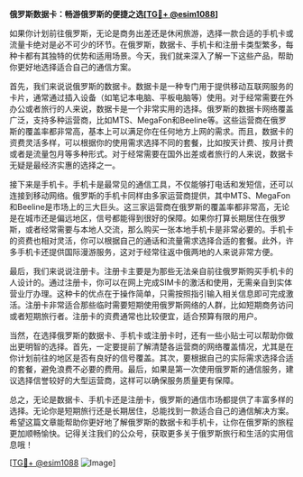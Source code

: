 **俄罗斯数据卡：畅游俄罗斯的便捷之选[[TG💪+ @esim1088](https://t.me/s/esim1088)]**

如果你计划前往俄罗斯，无论是商务出差还是休闲旅游，选择一款合适的手机卡或流量卡绝对是必不可少的环节。在俄罗斯，数据卡、手机卡和注册卡类型繁多，每种卡都有其独特的优势和适用场景。今天，我们就来深入了解一下这些产品，帮助你更好地选择适合自己的通信方案。

首先，我们来说说俄罗斯的数据卡。数据卡是一种专门用于提供移动互联网服务的卡片，通常通过插入设备（如笔记本电脑、平板电脑等）使用。对于经常需要在外办公或者旅行的人来说，数据卡是一个非常实用的选择。俄罗斯的数据卡网络覆盖广泛，支持多种运营商，比如MTS、MegaFon和Beeline等。这些运营商在俄罗斯的覆盖率都非常高，基本上可以满足你在任何地方上网的需求。而且，数据卡的资费灵活多样，可以根据你的使用需求选择不同的套餐，比如按天计费、按月计费或者是流量包月等多种形式。对于经常需要在国外出差或者旅行的人来说，数据卡无疑是最经济实惠的选择之一。

接下来是手机卡。手机卡是最常见的通信工具，不仅能够打电话和发短信，还可以连接到移动网络。俄罗斯的手机卡同样由多家运营商提供，其中MTS、MegaFon和Beeline是市场上的三大巨头。这三家运营商在俄罗斯的覆盖率都非常高，无论是在城市还是偏远地区，信号都能得到很好的保障。如果你打算长期居住在俄罗斯，或者经常需要与本地人交流，那么购买一张本地手机卡是非常必要的。手机卡的资费也相对灵活，你可以根据自己的通话和流量需求选择合适的套餐。此外，许多手机卡还提供国际漫游服务，这对于经常往返中俄两地的人来说非常方便。

最后，我们来说说注册卡。注册卡主要是为那些无法亲自前往俄罗斯购买手机卡的人设计的。通过注册卡，你可以在网上完成SIM卡的激活和使用，无需亲自到实体营业厅办理。这种卡的优点在于操作简单，只需按照指引输入相关信息即可完成激活。注册卡非常适合那些临时需要短期使用俄罗斯网络的人群，比如短期商务访问或者短期旅行者。注册卡的资费通常也比较便宜，适合预算有限的用户。

当然，在选择俄罗斯的数据卡、手机卡或注册卡时，还有一些小贴士可以帮助你做出更明智的选择。首先，一定要提前了解清楚各运营商的网络覆盖情况，尤其是在你计划前往的地区是否有良好的信号覆盖。其次，要根据自己的实际需求选择合适的套餐，避免浪费不必要的费用。最后，如果是第一次使用俄罗斯的通信服务，建议选择信誉较好的大型运营商，这样可以确保服务质量更有保障。

总之，无论是数据卡、手机卡还是注册卡，俄罗斯的通信市场都提供了丰富多样的选择。无论你是短期旅行还是长期居住，总能找到一款适合自己的通信解决方案。希望这篇文章能帮助你更好地了解俄罗斯的数据卡和手机卡，让你在俄罗斯的旅程更加顺畅愉快。记得关注我们的公众号，获取更多关于俄罗斯旅行和生活的实用信息哦！

[[TG💪+ @esim1088](https://t.me/s/esim1088) ![Image](https://i.postimg.cc/4NQfJmqS/Snipaste-2025-05-13-00-14-12.png)]